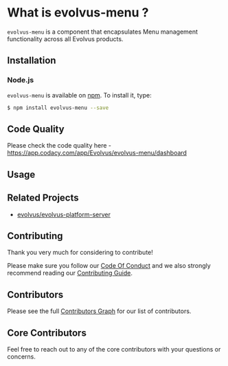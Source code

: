 # What is evolvus-menu ?

`evolvus-menu` is a component that encapsulates Menu management functionality across all Evolvus products.

## Installation

### Node.js
`evolvus-menu` is available on [npm](http://npmjs.org). To install it, type:

```bash
$ npm install evolvus-menu --save
```

## Code Quality
Please check the code quality here - https://app.codacy.com/app/Evolvus/evolvus-menu/dashboard
## Usage


## Related Projects
- [evolvus/evolvus-platform-server](https://github.com/Evolvus/evolvus-platform-server)

## Contributing
Thank you very much for considering to contribute!

Please make sure you follow our [Code Of Conduct](CODE_OF_CONDUCT.md) and we also strongly recommend reading our [Contributing Guide](CONTRIBUTING.md).


## Contributors

Please see the full [Contributors Graph](https://github.com/evolvus/evolvus-menu/graphs/contributors) for our list of contributors.

## Core Contributors

Feel free to reach out to any of the core contributors with your questions or
concerns.